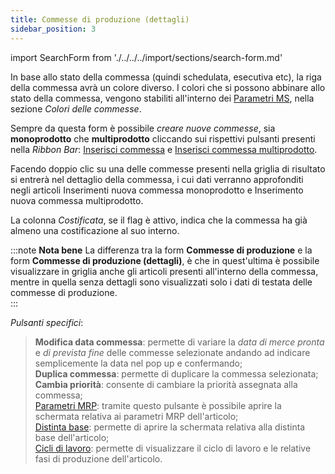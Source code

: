 ```yaml
---
title: Commesse di produzione (dettagli)
sidebar_position: 3
---
```


import SearchForm from './../../../import/sections/search-form.md'

<SearchForm />

In base allo stato della commessa (quindi schedulata, esecutiva etc), la riga della commessa avrà un colore diverso. I colori che si possono abbinare allo stato della commessa, vengono stabiliti all'interno dei [Parametri MS](/docs/configurations/parameters/production/mps-parameters), nella sezione *Colori delle commesse*.  

Sempre da questa form è possibile *creare nuove commesse*, sia **monoprodotto** che **multiprodotto** cliccando sui rispettivi pulsanti presenti nella *Ribbon Bar*: [Inserisci commessa](/docs/planning/mps-master-production-scheduling/production-job-orders/new-monoproduct-job-order) e [Inserisci commessa multiprodotto](/docs/planning/mps-master-production-scheduling/production-job-orders/new-multiproduct-job-order).

Facendo doppio clic su una delle commesse presenti nella griglia di risultato si entrerà nel dettaglio della commessa, i cui dati verranno approfonditi negli articoli Inserimenti nuova commessa monoprodotto e Inserimento nuova commessa multiprodotto.

La colonna *Costificata*, se il flag è attivo, indica che la commessa ha già almeno una costificazione al suo interno.

:::note **Nota bene**
La differenza tra la form **Commesse di produzione** e la form **Commesse di produzione (dettagli)**, è  che in quest'ultima è possibile visualizzare in griglia anche gli articoli presenti all'interno della commessa, mentre in quella senza dettagli sono visualizzati solo i dati di testata delle commesse di produzione.     
:::

*Pulsanti specifici*:

> **Modifica data commessa**: permette di variare la *data di merce pronta* e *di prevista fine* delle commesse selezionate andando ad indicare semplicemente la data nel pop up e confermando;          
> **Duplica commessa**: permette di duplicare la commessa selezionata;  
> **Cambia priorità**: consente di cambiare la priorità assegnata alla commessa;  
> [Parametri MRP](/docs/configurations/parameters/production/mrp-parameters/search-mrp-parameters): tramite questo pulsante è possibile aprire la schermata relativa ai parametri MRP dell'articolo;    
> [Distinta base](/docs/erp-home/registers/production/bill-of-materials/search-and-insert-assemblies): permette di aprire la schermata relativa alla distinta base dell'articolo;  
> [Cicli di lavoro](/docs/erp-home/registers/production/routes/new-route): permette di visualizzare il ciclo di lavoro e le relative fasi di produzione dell'articolo.